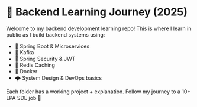 # 🧠 Backend Learning Journey (2025)

Welcome to my backend development learning repo! This is where I learn in public as I build backend systems using:

- 🔧 Spring Boot & Microservices
- 📡 Kafka
- 🔐 Spring Security & JWT
- 🚀 Redis Caching
- 🐳 Docker
- 🌩️ System Design & DevOps basics

Each folder has a working project + explanation. Follow my journey to a 10+ LPA SDE job 🚀
